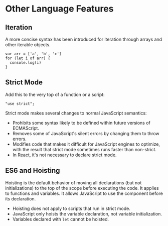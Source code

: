 # Other Language Features

## Iteration
A more concise syntax has been introduced for iteration through arrays and other iterable objects.

```
var arr = ['a', 'b', 'c']
for (let i of arr) {
  console.log(i)
}
```

## Strict Mode
Add this to the very top of a function or a script:
```
"use strict";
```
Strict mode makes several changes to normal JavaScript semantics:
- Prohibits some syntax likely to be defined within future versions of ECMAScript.
- Removes some of JavaScript's silent errors by changing them to throw errors.
- Modifies code that makes it difficult for JavaScript engines to optimize, with the result that strict mode sometimes runs faster than non-strict.
- In React, it's not necessary to declare strict mode.

## ES6 and Hoisting
Hoisting is the default behavior of moving all declarations (but not initializations) to the top of the scope before executing the code. It applies to functions and variables. It allows JavaScript to use the component before its declaration.
- Hoisting does not apply to scripts that run in strict mode.
- JavaScript only hoists the variable declaration, not variable initialization.
- Variables declared with `let` cannot be hoisted.


